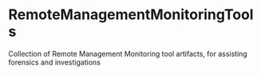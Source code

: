 # RemoteManagementMonitoringTools
Collection of Remote Management Monitoring tool artifacts, for assisting forensics and investigations
